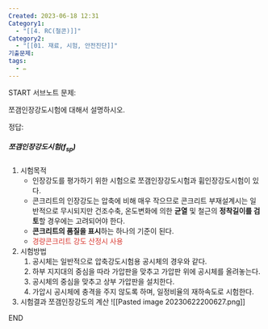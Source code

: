```yaml
---
Created: 2023-06-18 12:31
Category1:
  - "[[4. RC(철콘)]]"
Category2:
  - "[[01. 재료, 시험, 안전진단]]"
기출문제: 
tags:
  - ✏️
---
```

START
서브노트
문제:  

쪼갬인장강도시험에 대해서 설명하시오.

정답: 

##### 쪼갬인장강도시험($f_{sp}$)

1. 시험목적
    - 인장강도를 평가하기 위한 시험으로 쪼갬인장강도시험과 휨인장강도시험이 있다.
    - 콘크리트의 인장강도는 압축에 비해 매우 작으므로 콘크리트 부재설계시는 일반적으로 무시되지만 건조수축, 온도변화에 의한 **균열** 및 철근의 **정착길이를 검토**할 경우에는 고려되어야 한다.
    - **콘크리트의 품질을 표시**하는 하나의 기준이 된다.
    - <font color="#d83931">경량콘크리트 강도 산정시 사용</font>
2. 시험방법
    1. 공시체는 일반적으로 압축강도시험용 공시체의 경우와 같다.
    2. 하부 지지대의 중심을 따라 가압판을 맞추고 가압판 위에 공시체를 올려놓는다.
    3. 공시체의 중심을 맞추고 상부 가압판을 설치한다.
    4. 가압시 공시체에 충격을 주지 않도록 하며, 일정비율의 재하속도로 시험한다.
3. 시험결과 쪼갬인장강도의 계산
    ![[Pasted image 20230622200627.png]]
<!--ID: 1687436091523-->
END